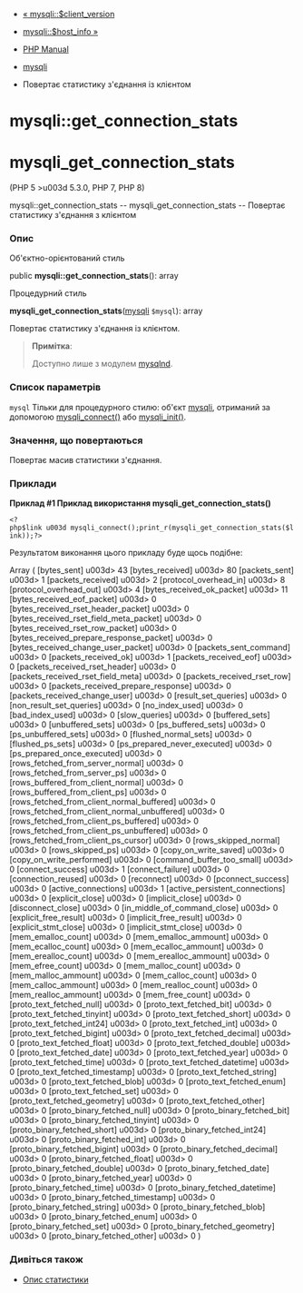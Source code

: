 - [« mysqli::$client_version](mysqli.get-client-version.md)
- [mysqli::$host_info »](mysqli.get-host-info.md)

- [PHP Manual](index.md)
- [mysqli](class.mysqli.md)
- Повертає статистику з'єднання із клієнтом

# mysqli::get_connection_stats

# mysqli_get_connection_stats

(PHP 5 \>u003d 5.3.0, PHP 7, PHP 8)

mysqli::get_connection_stats -- mysqli_get_connection_stats -- Повертає
статистику з'єднання з клієнтом

### Опис

Об'єктно-орієнтований стиль

public **mysqli::get_connection_stats**(): array

Процедурний стиль

**mysqli_get_connection_stats**([mysqli](class.mysqli.md) `$mysql`):
array

Повертає статистику з'єднання із клієнтом.

> **Примітка**:
>
> Доступно лише з модулем [mysqlnd](book.mysqlnd.md).

### Список параметрів

`mysql`
Тільки для процедурного стилю: об'єкт [mysqli](class.mysqli.md),
отриманий за допомогою [mysqli_connect()](function.mysqli-connect.md)
або [mysqli_init()](mysqli.init.md).

### Значення, що повертаються

Повертає масив статистики з'єднання.

### Приклади

**Приклад #1 Приклад використання **mysqli_get_connection_stats()****

` <?php$link u003d mysqli_connect();print_r(mysqli_get_connection_stats($link));?> `

Результатом виконання цього прикладу буде щось подібне:

Array
(
[bytes_sent] u003d> 43
[bytes_received] u003d> 80
[packets_sent] u003d> 1
[packets_received] u003d> 2
[protocol_overhead_in] u003d> 8
[protocol_overhead_out] u003d> 4
[bytes_received_ok_packet] u003d> 11
[bytes_received_eof_packet] u003d> 0
[bytes_received_rset_header_packet] u003d> 0
[bytes_received_rset_field_meta_packet] u003d> 0
[bytes_received_rset_row_packet] u003d> 0
[bytes_received_prepare_response_packet] u003d> 0
[bytes_received_change_user_packet] u003d> 0
[packets_sent_command] u003d> 0
[packets_received_ok] u003d> 1
[packets_received_eof] u003d> 0
[packets_received_rset_header] u003d> 0
[packets_received_rset_field_meta] u003d> 0
[packets_received_rset_row] u003d> 0
[packets_received_prepare_response] u003d> 0
[packets_received_change_user] u003d> 0
[result_set_queries] u003d> 0
[non_result_set_queries] u003d> 0
[no_index_used] u003d> 0
[bad_index_used] u003d> 0
[slow_queries] u003d> 0
[buffered_sets] u003d> 0
[unbuffered_sets] u003d> 0
[ps_buffered_sets] u003d> 0
[ps_unbuffered_sets] u003d> 0
[flushed_normal_sets] u003d> 0
[flushed_ps_sets] u003d> 0
[ps_prepared_never_executed] u003d> 0
[ps_prepared_once_executed] u003d> 0
[rows_fetched_from_server_normal] u003d> 0
[rows_fetched_from_server_ps] u003d> 0
[rows_buffered_from_client_normal] u003d> 0
[rows_buffered_from_client_ps] u003d> 0
[rows_fetched_from_client_normal_buffered] u003d> 0
[rows_fetched_from_client_normal_unbuffered] u003d> 0
[rows_fetched_from_client_ps_buffered] u003d> 0
[rows_fetched_from_client_ps_unbuffered] u003d> 0
[rows_fetched_from_client_ps_cursor] u003d> 0
[rows_skipped_normal] u003d> 0
[rows_skipped_ps] u003d> 0
[copy_on_write_saved] u003d> 0
[copy_on_write_performed] u003d> 0
[command_buffer_too_small] u003d> 0
[connect_success] u003d> 1
[connect_failure] u003d> 0
[connection_reused] u003d> 0
[reconnect] u003d> 0
[pconnect_success] u003d> 0
[active_connections] u003d> 1
[active_persistent_connections] u003d> 0
[explicit_close] u003d> 0
[implicit_close] u003d> 0
[disconnect_close] u003d> 0
[in_middle_of_command_close] u003d> 0
[explicit_free_result] u003d> 0
[implicit_free_result] u003d> 0
[explicit_stmt_close] u003d> 0
[implicit_stmt_close] u003d> 0
[mem_emalloc_count] u003d> 0
[mem_emalloc_ammount] u003d> 0
[mem_ecalloc_count] u003d> 0
[mem_ecalloc_ammount] u003d> 0
[mem_erealloc_count] u003d> 0
[mem_erealloc_ammount] u003d> 0
[mem_efree_count] u003d> 0
[mem_malloc_count] u003d> 0
[mem_malloc_ammount] u003d> 0
[mem_calloc_count] u003d> 0
[mem_calloc_ammount] u003d> 0
[mem_realloc_count] u003d> 0
[mem_realloc_ammount] u003d> 0
[mem_free_count] u003d> 0
[proto_text_fetched_null] u003d> 0
[proto_text_fetched_bit] u003d> 0
[proto_text_fetched_tinyint] u003d> 0
[proto_text_fetched_short] u003d> 0
[proto_text_fetched_int24] u003d> 0
[proto_text_fetched_int] u003d> 0
[proto_text_fetched_bigint] u003d> 0
[proto_text_fetched_decimal] u003d> 0
[proto_text_fetched_float] u003d> 0
[proto_text_fetched_double] u003d> 0
[proto_text_fetched_date] u003d> 0
[proto_text_fetched_year] u003d> 0
[proto_text_fetched_time] u003d> 0
[proto_text_fetched_datetime] u003d> 0
[proto_text_fetched_timestamp] u003d> 0
[proto_text_fetched_string] u003d> 0
[proto_text_fetched_blob] u003d> 0
[proto_text_fetched_enum] u003d> 0
[proto_text_fetched_set] u003d> 0
[proto_text_fetched_geometry] u003d> 0
[proto_text_fetched_other] u003d> 0
[proto_binary_fetched_null] u003d> 0
[proto_binary_fetched_bit] u003d> 0
[proto_binary_fetched_tinyint] u003d> 0
[proto_binary_fetched_short] u003d> 0
[proto_binary_fetched_int24] u003d> 0
[proto_binary_fetched_int] u003d> 0
[proto_binary_fetched_bigint] u003d> 0
[proto_binary_fetched_decimal] u003d> 0
[proto_binary_fetched_float] u003d> 0
[proto_binary_fetched_double] u003d> 0
[proto_binary_fetched_date] u003d> 0
[proto_binary_fetched_year] u003d> 0
[proto_binary_fetched_time] u003d> 0
[proto_binary_fetched_datetime] u003d> 0
[proto_binary_fetched_timestamp] u003d> 0
[proto_binary_fetched_string] u003d> 0
[proto_binary_fetched_blob] u003d> 0
[proto_binary_fetched_enum] u003d> 0
[proto_binary_fetched_set] u003d> 0
[proto_binary_fetched_geometry] u003d> 0
[proto_binary_fetched_other] u003d> 0
)

### Дивіться також

- [Опис статистики](mysqlnd.stats.md)
